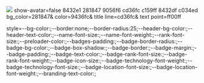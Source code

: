 <img src="https://cr-ss-service.azurewebsites.net/api/ScreenShot?widget=summary&username=WomB0ComB0&show-avatar=true&badges=2&branding=false&layout=auto&badge-min-width=100&min-width=300&style=--border-radius:50px;--header-bg-color:%2523281847;--bg-color:%25238432e1;--header-text-color:%25239436fc;--prelaoder-color:%2523ff00ff;">
show-avatar=false
8432e1
281847
9056f6
cd36fc
c159ff
8432df
c034ed
bg_color=281847&
color=9436fc& title
line=cd36fc& text
point=ff00ff

style=--bg-color:;--border:none;--border-radius:25;--header-bg-color:;--header-text-color:;--name-font-size:;--name-font-weight:;--rank-font-size:;--preloader-color:;--badges-padding:;--badge-border-radius:;--badge-bg-color:;--badge-box-shadow:;--badge-border:;--badge-margin:;--badge-padding:;--badge-text-color:;--badge-rank-font-size:;--badge-rank-font-weight:;--badge-icon-size:;--badge-technology-font-weight:;--badge-technology-font-size:;--badge-location-font-size:;--badge-location-font-weight:;--branding-text-color:;